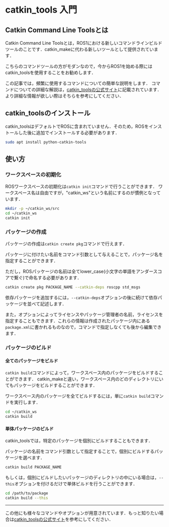 # catkin_tools 入門

## Catkin Command Line Toolsとは

Catkin Command Line Toolsとは，ROS1における新しいコマンドラインビルドツールのことです．catkin_makeに代わる新しいツールとして提供されています．

こちらのコマンドツールの方がモダンなので，今からROS1を始める際にはcatkin_toolsを使用することをお勧めします．

この記事では，頻繁に使用するコマンドについての簡単な説明をします．
コマンドについての詳細な解説は，[catkin_toolsの公式サイト](https://catkin-tools.readthedocs.io/en/latest/index.html)に記載されています．より詳細な情報が欲しい際はそちらを参考にしてください．

## catkin_toolsのインストール

catkin_toolsはデフォルトでROSに含まれていません．そのため，ROSをインストールした後に追加でインストールする必要があります．

```bash
sudo apt install python-catkin-tools
```

## 使い方

### ワークスペースの初期化

ROSワークスペースの初期化は`catkin init`コマンドで行うことができます．
ワークスペース名は自由ですが，"catkin_ws"という名前にするのが慣例となっています．

```bash
mkdir -p ~/catkin_ws/src
cd ~/catkin_ws
catkin init
```

### パッケージの作成

パッケージの作成は`catkin create pkg`コマンドで行えます．

パッケージに付けたい名前をコマンド引数として与えることで，パッケージ名を指定することができます．

ただし，ROSパッケージの名前は全てlower_case(小文字の単語をアンダースコアで繋ぐ)で命名する必要があります．

```bash
catkin create pkg PACKAGE_NAME --catkin-deps roscpp std_msgs
```

依存パッケージを追加するには，`--catkin-deps`オプションの後に続けて依存パッケージを並べて記述します．

また，オプションによってライセンスやパッケージ管理者の名前，ライセンスを指定することもできます．これらの情報は作成されたパッケージ内にある`package.xml`に書かれるものなので，コマンドで指定しなくても後から編集できます．

### パッケージのビルド

#### 全てのパッケージをビルド

`catkin build`コマンドによって，ワークスペース内のパッケージをビルドすることができます．
catkin_makeと違い，ワークスペース内のどのディレクトリにいてもパッケージをビルドすることができます．

ワークスペース内のパッケージを全てビルドするには，単に`catkin build`コマンドを実行します．

```bash
cd ~/catkin_ws
catkin build
```

#### 単体パッケージのビルド

catkin_toolsでは，特定のパッケージを個別にビルドすることもできます．

パッケージの名前をコマンド引数として指定することで，個別にビルドするパッケージを選べます．

```bash
catkin build PACKAGE_NAME
```

もしくは，個別にビルドしたいパッケージのディレクトリの中にいる場合は，`--this`オプションを付けるだけで単体ビルドを行うことができます．

```bash
cd /path/to/package
catkin build --this
```

---

この他にも様々なコマンドやオプションが用意されています．もっと知りたい場合は[catkin_toolsの公式サイト](https://catkin-tools.readthedocs.io/en/latest/index.html)を参考にしてください．

